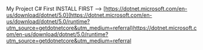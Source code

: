 My Project C# First
INSTALL FIRST --> [https://dotnet.microsoft.com/en-us/download/dotnet/5.0](https://dotnet.microsoft.com/en-us/download/dotnet/5.0/runtime?utm_source=getdotnetcore&utm_medium=referral)https://dotnet.microsoft.com/en-us/download/dotnet/5.0/runtime?utm_source=getdotnetcore&utm_medium=referral
